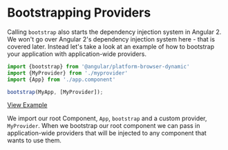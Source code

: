 # Bootstrapping Providers

Calling `bootstrap` also starts the dependency injection system in Angular 2.
We won't go over Angular 2's dependency injection system here - that is covered later.
Instead let's take a look at an example of how to bootstrap your application with application-wide providers.

```js
import {bootstrap} from '@angular/platform-browser-dynamic'
import {MyProvider} from './myprovider'
import {App} from './app.component'

bootstrap(MyApp, [MyProvider]);
```

[View Example](https://plnkr.co/edit/gEAfi4PGOel9clqUp6U4?p=preview)

We import our root Component, `App`, `bootstrap` and a custom provider, `MyProvider`.
When we bootstrap our root component we can pass in application-wide providers
that will be injected to any component that wants to use them.
